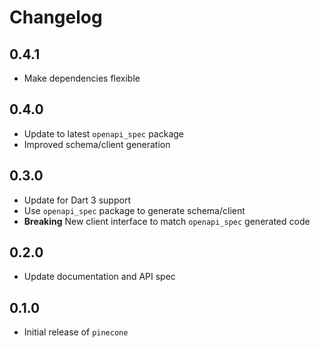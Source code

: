 # Changelog

## 0.4.1

* Make dependencies flexible

## 0.4.0

* Update to latest `openapi_spec` package
* Improved schema/client generation

## 0.3.0

* Update for Dart 3 support
* Use `openapi_spec` package to generate schema/client
* **Breaking** New client interface to match `openapi_spec` generated code

## 0.2.0

* Update documentation and API spec

## 0.1.0

* Initial release of `pinecone`
